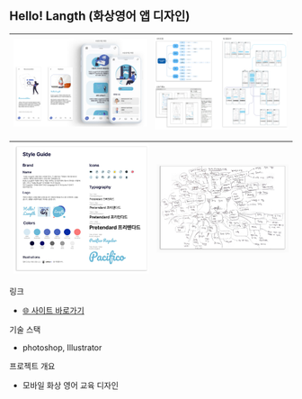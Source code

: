 ## Hello! Langth (화상영어 앱 디자인)

![image.png](img/image%2021.png)|![image.png](img/image%2022.png)
 --|--|


![image.png](img/image%2023.png)|![image.png](img/image%2024.png)
--|--|

링크

- [🌐 사이트 바로가기](https://tony96kimsh.github.io/tony96kimsh/01_mtt/list/wd-1.html)

기술 스택

- photoshop,  Illustrator

프로젝트 개요

- 모바일 화상 영어 교육 디자인